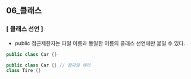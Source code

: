 ## 06_클래스

### [ 클래스 선언 ]

- public 접근제한자는 파일 이름과 동일한 이름의 클래스 선언에만 붙일 수 있다.

```java
public class Car {}

public class Car {} // 컴파일 에러
class Tire {}
```



